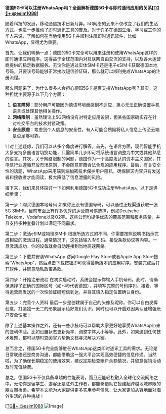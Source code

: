 **德国5G卡可以注册WhatsApp吗？全面解析德国5G卡与即时通讯应用的关系[[TG💪+ @esim1088](https://t.me/s/esim1088)]**

随着科技的发展，移动通信技术日新月异。5G网络的到来不仅改变了我们的生活方式，也进一步推动了即时通讯工具的普及。对于许多在德国生活、学习或工作的华人来说，了解如何在当地使用5G卡并顺利注册即时通讯软件，比如WhatsApp，显得尤为重要。

首先，让我们明确一点：德国的5G卡完全可以用来注册和使用WhatsApp这样的即时通讯应用程序。这得益于全球范围内对互联网自由交流的支持，以及各大运营商提供的稳定数据服务。无论你是通过实体SIM卡还是电子eSIM卡获取德国本地号码，只要该号码能够正常接收短信验证码，那么就可以顺利完成WhatsApp的注册流程。

那么问题来了，为什么很多人会担心德国5G卡是否支持WhatsApp呢？其实，这种担忧主要源于以下几个方面：

1. **语言障碍**：部分用户可能因为德语环境而感到不适应，担心无法正确设置手机语言或处理其他相关操作。
2. **网络限制**：虽然理论上5G网络没有对特定应用设限，但某些国家确实存在针对社交平台的技术封锁政策。
3. **安全顾虑**：考虑到个人信息的安全性，有人可能会质疑将私人信息上传至云端是否足够可靠。

针对上述疑虑，我们可以从多个角度进行解答。首先，在语言方面，现代智能手机大多支持多国语言切换功能，只需简单几步即可将系统语言调整为中文或其他熟悉的语言。其次，关于网络限制的问题，德国作为一个高度发达的资本主义国家，其电信行业遵循开放市场原则，不会随意屏蔽合法合规的应用程序。最后，有关安全性的话题，WhatsApp采用端到端加密技术保护用户隐私，确保聊天内容只有发送者和接收者才能阅读，极大降低了信息泄露的风险。

接下来，我们来具体探讨一下如何利用德国5G卡成功注册WhatsApp。以下是详细步骤：

第一步：购买德国本地号码
如果你还没有德国号码，可以通过正规渠道获取一张5G SIM卡。目前市面上有许多优秀的运营商可供选择，例如Deutsche Telekom、Vodafone以及O2等。这些公司均提供优质的覆盖范围和服务质量，并且支持多种套餐计划以满足不同需求。

第二步：激活eSIM或物理SIM卡
根据所选方式的不同，你需要按照说明书指示完成相应的激活过程。通常情况下，这包括输入IMSI码、接受条款协议等内容。一旦激活成功，你的设备就会自动连接到当地高速网络。

第三步：下载并安装WhatsApp
访问Google Play Store或者Apple App Store搜索“WhatsApp”，然后点击下载按钮即可获得最新版本的应用程序。安装完成后打开软件，并同意隐私政策条款。

第四步：开始注册流程
在初次启动时，系统会提示你输入手机号码。此时，请确保选择了正确的国际区号（如+49代表德国），并填写完整的号码序列。接着，等待运营商发送的一次性验证码短信到达，并将其填入指定位置确认身份。

第五步：完善个人资料
最后一步是创建属于自己的头像及昵称。你可以自由发挥创意，打造独一无二的形象展示给好友们认识。同时也可以开启双因素认证增强账户安全性哦！

除了上述基本操作之外，还有一些小技巧可以帮助大家更好地享受WhatsApp带来的便利体验。比如设置状态更新频率、调整字体大小等等。此外，如果遇到任何技术难题，都可以随时查阅官方帮助文档寻求解决方案。

总而言之，德国5G卡完全能够胜任WhatsApp这类即时通讯工具的需求。无论是日常联络还是商务沟通，都能借助这一强大平台实现高效便捷的信息传递。当然啦，为了确保长期稳定的使用效果，建议定期检查账户余额情况，并留意促销活动及时充值续费。

总之，德国5G卡不仅具备卓越的性能表现，而且还能轻松融入全球化交流网络之中。无论你是留学生、游客还是驻外工作者，都能够借助它搭建起跨越地域界限的朋友圈桥梁。希望本文能为大家提供更多实用参考信息，让大家更加从容地面对海外生活的各种挑战！ 

[[TG💪+ @esim1088](https://t.me/s/esim1088) ![Image](https://i.postimg.cc/4NQfJmqS/Snipaste-2025-05-13-00-14-12.png)]